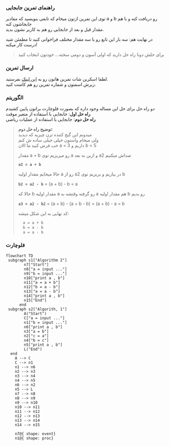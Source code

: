 ### راهنمای تمرین جابجایی

توی این تمرین ازتون میخام که تابعی بنویسید که مقادیر a و b رو دریافت کنه و با هم جابجاشون کنه  
مقدار قبل و بعد از جابجایی رو هم به کاربر نشون بدید.

در نهایت هم: سه بار این تابع رو با سه مقدار مختلف فراخوانی کنید تا مطمئن شید درست کار میکنه!

> برای حلش دوتا راه حل دارید که اولی آسون و دومی سخته... خودتون انتخاب کنید

### ارسال تمرین

لطفا اسکرین شات تمرین هاتون رو به [این لینک](https://github.com/hayyaun/kids/discussions/4) بفرستید.  
زیرش اسمتون و شماره تمرین رو هم کامنت کنید.

### الگوریتم

دو راه حل برای حل این مساله وجود داره که بصورت فلوچارت براتون پایین کشیدم  
**راه حل اول**: جابجایی با استفاده از متغیر موقت  
**راه حل دوم**: جابجایی با استفاده از عملیات ریاضی

> **توضیح راه حل دوم**:  
> میدونم این گیج کننده ترن چیزیه که دیدید  
> ولی میخام واستون خیلی خیلی ساده ش کنم  
> خب فرض کنید ما الان a = 3 داریم و b = 5
>
> مقدار a + b رو میریزیم توی a و ازین به بعد a2 صداش میکنیم
>
> **`a2 = a + b`**
>
> حالا میخایم مقدار اولیه a رو از a2 در بیاریم و بریزیم توی b
>
> **`b2 = a2 - b`** = (a + b) - b = a
>
> حالا که b مقدار اولیه a رو گرفته وقتشه به a هم مقدار اولیه b رو بدیم
>
> **`a3 = a2 - b2`** = (a + b) - (a + b - b) = (a + b) - a = b
>
> کد نهایی به این شکل میشه:
>
> ```python
>   a = a + b
>   b = a - b
>   a = a - b
> ```

### فلوچارت

```mermaid
flowchart TD
 subgraph s1["Algorithm 2"]
        n7["Start"]
        n8["a = input ..."]
        n9["b = input ..."]
        n10["print a , b"]
        n11["a = a + b"]
        n12["b = a - b"]
        n13["a = a - b"]
        n14["print a , b"]
        n15["End"]
      end
 subgraph s2["Algorith, 1"]
        A("Start")
        C["a = input ..."]
        n1["b = input ..."]
        n6["print a , b"]
        n3["a = b"]
        n2["c = a"]
        n4["b = c"]
        n5["print a , b"]
        L("End")
  end
    A --> C
    C --> n1
    n1 --> n6
    n2 --> n3
    n3 --> n4
    n4 --> n5
    n6 --> n2
    n5 --> L
    n7 --> n8
    n8 --> n9
    n9 --> n10
    n10 --> n11
    n11 --> n12
    n12 --> n13
    n13 --> n14
    n14 --> n15

    n7@{ shape: event}
    n1@{ shape: proc}
```

